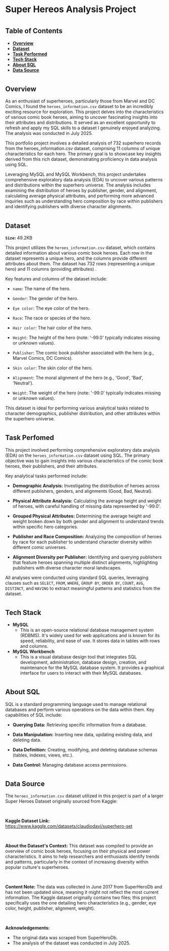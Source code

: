 
<h1>Super Hereos Analysis Project</h1>
<h1></h1>

<h2>Table of Contents</h2>
  
   - [<b>Overview</b>](https://github.com/LashawnFofung/Super-Heroes-Analysis-Project/blob/main/README.md#overview)
   - [<b>Dataset</b>](https://github.com/LashawnFofung/Super-Heroes-Analysis-Project/blob/main/README.md#dataset)
   - [<b>Task Performed</b>](https://github.com/LashawnFofung/Super-Heroes-Analysis-Project/blob/main/README.md#task-perfomed)
   - [<b>Tech Stack</b>](https://github.com/LashawnFofung/Super-Heroes-Analysis-Project/blob/main/README.md#tech-stack)
   - [<b>About SQL</b>](https://github.com/LashawnFofung/Super-Heroes-Analysis-Project/blob/main/README.md#about-sql)
   - [<b>Data Source</b>](https://github.com/LashawnFofung/Super-Heroes-Analysis-Project/blob/main/README.md#data-source)



<h1></h1>


<h2>Overview</h2>

As an enthusiast of superheroes, particularly those from Marvel and DC Comics, I found the `heroes_information.csv` dataset to be an incredibly exciting resource for exploration. This project delves into the characteristics of various comic book heroes, aiming to uncover fascinating insights into their attributes and distributions. It served as an excellent opportunity to refresh and apply my SQL skills to a dataset I genuinely enjoyed analyzing. The analysis was conducted in July 2025.

This portfolio project involves a detailed analysis of 732 superhero records from the heroes_information.csv dataset, comprising 11 columns of unique characteristics for each hero. The primary goal is to showcase key insights derived from this rich dataset, demonstrating proficiency in data analysis using SQL.

Leveraging MySQL and MySQL Workbench, this project undertakes comprehensive exploratory data analysis (EDA) to uncover various patterns and distributions within the superhero universe. The analysis includes examining the distribution of heroes by publisher, gender, and alignment, calculating average physical attributes, and performing more advanced inquiries such as understanding hero composition by race within publishers and identifying publishers with diverse character alignments.

<h1></h1>

<h2>Dataset</h2>

<b>`Size`:</b> 49.2KB

This project utilizes the `heroes_information.csv` dataset, which contains detailed information about various comic book heroes. Each row in the dataset represents a unique hero, and the columns provide different attributes about them. The dataset has 732 rows (representing a unique hero) and 11 columns (providing attributes) .

Key features and columns of the dataset include:

  -  `name`: The name of the hero.
  
  -  `Gender`: The gender of the hero.
  
  -  `Eye color`: The eye color of the hero.
  
  -  `Race`: The race or species of the hero.
  
  -  `Hair color`: The hair color of the hero.
  
  -  `Height`: The height of the hero (note: '-99.0' typically indicates missing or unknown values).
  
  -  `Publisher`: The comic book publisher associated with the hero (e.g., Marvel Comics, DC Comics).
  
  -  `Skin color`: The skin color of the hero.
  
  -  `Alignment`: The moral alignment of the hero (e.g., 'Good', 'Bad', 'Neutral').
  
  -  `Weight`: The weight of the hero (note: '-99.0' typically indicates missing or unknown values).

This dataset is ideal for performing various analytical tasks related to character demographics, publisher distribution, and other attributes within the superhero universe.


<h1></h1>


<h2>Task Perfomed</h2>

This project involved performing comprehensive exploratory data analysis (EDA) on the `heroes_information.csv` dataset using SQL. The primary objective was to gain insights into various characteristics of the comic book heroes, their publishers, and their attributes.

Key analytical tasks performed include:

  - <b>Demographic Analysis:</b> Investigating the distribution of heroes across different publishers, genders, and alignments (Good, Bad, Neutral).

  - <b>Physical Attribute Analysis:</b> Calculating the average height and weight of heroes, with careful handling of missing data represented by '-99.0'.

  - <b>Grouped Physical Attributes:</b> Determining the average height and weight broken down by both gender and alignment to understand trends within specific hero categories.

  - <b>Publisher and Race Composition:</b> Analyzing the composition of heroes by race for each publisher to understand character diversity within different comic universes.

  - <b>Alignment Diversity per Publisher:</b> Identifying and querying publishers that feature heroes spanning multiple distinct alignments, highlighting publishers with diverse character moral landscapes.

All analyses were conducted using standard SQL queries, leveraging clauses such as `SELECT`, `FROM`, `WHERE`, `GROUP BY`, `ORDER BY`, `COUNT`, `AVG`, `DISTINCT`, and `HAVING` to extract meaningful patterns and statistics from the dataset.


<h1></h1>

<h2>Tech Stack</h2>
 
  - <b>MySQL</b>
    - This is an open-source relational database management system (RDBMS). It's widely used for web applications and is known for its speed, reliability, and ease of use. It stores data in tables with rows and columns.
  - <b>MySQL Workbench</b>
    - This is a visual database design tool that integrates SQL development, administration, database design, creation, and maintenance for the MySQL database system. It provides a graphical interface for users to interact with their MySQL databases.

<h1></h1>

<h2>About SQL</h2>

SQL is a standard programming language used to manage relational databases and perform various operations on the data within them. Key capabilities of SQL include:

  - <b>Querying Data:</b> Retrieving specific information from a database.

  - <b>Data Manipulation:</b> Inserting new data, updating existing data, and deleting data.

  - <b>Data Definition:</b> Creating, modifying, and deleting database schemas (tables, indexes, views, etc.).

  - <b>Data Control:</b> Managing database access permissions.

<h1></h1>


<h2>Data Source</h2>

The `heroes_information.csv` dataset utilized in this project is part of a larger Super Heroes Dataset originally sourced from Kaggle:

<br>

<b>Kaggle Dataset Link:</b> https://www.kaggle.com/datasets/claudiodavi/superhero-set

<br>

<b>About the Dataset's Context:</b>
This dataset was compiled to provide an overview of comic book heroes, focusing on their physical and power characteristics. It aims to help researchers and enthusiasts identify trends and patterns, particularly in the context of increasing diversity within popular culture's superheroes.

<br>

<b>Content Note:</b>
The data was collected in June 2017 from SuperHeroDb and has not been updated since, meaning it might not reflect the most current information. The Kaggle dataset originally contains two files; this project specifically uses the one detailing hero characteristics (e.g., gender, eye color, height, publisher, alignment, weight).

<br>

<b>Acknowledgements:</b>

-  The original data was scraped from SuperHeroDb.
-  The analysis of the dataset was conducted in July 2025.







